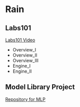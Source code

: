 # Rain
## Labs101

[Labs101 Video](https://www.bilibili.com/video/BV1ih4y1a7ic/?spm_id_from=333.999.0.0)

- Overview_I
- Overview_II
- Overview_III
- Engine_I
- Engine_II

## Model Library Project

[Repository for MLP](https://github.com/rainwl/Model-Library-Project)


